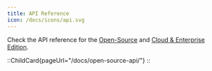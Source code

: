 ```yaml
---
title: API Reference
icon: /docs/icons/api.svg
---
```


Check the API reference for the [Open-Source](../open-source-api/index.md) and [Cloud & Enterprise Edition](../enterprise-api/index.md).

::ChildCard{pageUrl="/docs/open-source-api/"}
::